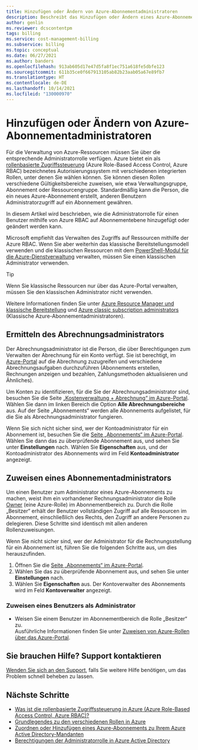 ```yaml
---
title: Hinzufügen oder Ändern von Azure-Abonnementadministratoren
description: Beschreibt das Hinzufügen oder Ändern eines Azure-Abonnementadministrators mithilfe der rollenbasierten Zugriffssteuerung in Azure (Azure Role-Based Access Control, Azure RBAC).
author: genlin
ms.reviewer: dcscontentpm
tags: billing
ms.service: cost-management-billing
ms.subservice: billing
ms.topic: conceptual
ms.date: 06/27/2021
ms.author: banders
ms.openlocfilehash: 913ab605d17e47d5fa8f1ec751a618fe5dbfe123
ms.sourcegitcommit: 611b35ce0f667913105ab82b23aab05a67e89fb7
ms.translationtype: HT
ms.contentlocale: de-DE
ms.lasthandoff: 10/14/2021
ms.locfileid: "130000970"
---
```

# <a name="add-or-change-azure-subscription-administrators"></a>Hinzufügen oder Ändern von Azure-Abonnementadministratoren


Für die Verwaltung von Azure-Ressourcen müssen Sie über die entsprechende Administratorrolle verfügen. Azure bietet ein als [rollenbasierte Zugriffssteuerung](../../role-based-access-control/overview.md) (Azure Role-Based Access Control, Azure RBAC) bezeichnetes Autorisierungssystem mit verschiedenen integrierten Rollen, unter denen Sie wählen können. Sie können diesen Rollen verschiedene Gültigkeitsbereiche zuweisen, wie etwa Verwaltungsgruppe, Abonnement oder Ressourcengruppe. Standardmäßig kann die Person, die ein neues Azure-Abonnement erstellt, anderen Benutzern Administratorzugriff auf ein Abonnement gewähren.

In diesem Artikel wird beschrieben, wie die Administratorrolle für einen Benutzer mithilfe von Azure RBAC auf Abonnementebene hinzugefügt oder geändert werden kann.

Microsoft empfiehlt das Verwalten des Zugriffs auf Ressourcen mithilfe der Azure RBAC. Wenn Sie aber weiterhin das klassische Bereitstellungsmodell verwenden und die klassischen Ressourcen mit dem [PowerShell-Modul für die Azure-Dienstverwaltung](/powershell/module/servicemanagement/azure.service) verwalten, müssen Sie einen klassischen Administrator verwenden.

> [!TIP]
> Wenn Sie klassische Ressourcen nur über das Azure-Portal verwalten, müssen Sie den klassischen Administrator nicht verwenden.

Weitere Informationen finden Sie unter [Azure Resource Manager und klassische Bereitstellung](../../azure-resource-manager/management/deployment-models.md) und [Azure classic subscription administrators](../../role-based-access-control/classic-administrators.md) (Klassische Azure-Abonnementadministratoren).

## <a name="determine-account-billing-administrator"></a>Ermitteln des Abrechnungsadministrators

<a name="whoisaa"></a>

Der Abrechnungsadministrator ist die Person, die über Berechtigungen zum Verwalten der Abrechnung für ein Konto verfügt. Sie ist berechtigt, im [Azure-Portal](https://portal.azure.com) auf die Abrechnung zuzugreifen und verschiedene Abrechnungsaufgaben durchzuführen (Abonnements erstellen, Rechnungen anzeigen und bezahlen, Zahlungsmethoden aktualisieren und Ähnliches).

Um Konten zu identifizieren, für die Sie der Abrechnungsadministrator sind, besuchen Sie die Seite [„Kostenverwaltung + Abrechnung“ im Azure-Portal](https://portal.azure.com/#blade/Microsoft_Azure_Billing/ModernBillingMenuBlade/Overview). Wählen Sie dann im linken Bereich die Option **Alle Abrechnungsbereiche** aus. Auf der Seite „Abonnements“ werden alle Abonnements aufgelistet, für die Sie als Abrechnungsadministrator fungieren.

Wenn Sie sich nicht sicher sind, wer der Kontoadministrator für ein Abonnement ist, besuchen Sie die [Seite „Abonnements“ im Azure-Portal](https://portal.azure.com/#blade/Microsoft_Azure_Billing/SubscriptionsBlade). Wählen Sie dann das zu überprüfende Abonnement aus, und sehen Sie unter **Einstellungen** nach. Wählen Sie **Eigenschaften** aus, und der Kontoadministrator des Abonnements wird im Feld **Kontoadministrator** angezeigt.


## <a name="assign-a-subscription-administrator"></a>Zuweisen eines Abonnementadministrators

<a name="add-an-admin-for-a-subscription"></a>

Um einen Benutzer zum Administrator eines Azure-Abonnements zu machen, weist ihm ein vorhandener Rechnungsadministrator die Rolle [Owner](../../role-based-access-control/built-in-roles.md#owner) (eine Azure-Rolle) im Abonnementbereich zu. Durch die Rolle „Besitzer“ erhält der Benutzer vollständigen Zugriff auf alle Ressourcen im Abonnement, einschließlich des Rechts, den Zugriff an andere Personen zu delegieren. Diese Schritte sind identisch mit allen anderen Rollenzuweisungen.

Wenn Sie nicht sicher sind, wer der Administrator für die Rechnungsstellung für ein Abonnement ist, führen Sie die folgenden Schritte aus, um dies herauszufinden.

1. Öffnen Sie die [Seite „Abonnements“ im Azure-Portal](https://portal.azure.com/#blade/Microsoft_Azure_Billing/SubscriptionsBlade).
1. Wählen Sie das zu überprüfende Abonnement aus, und sehen Sie unter **Einstellungen** nach.
1. Wählen Sie **Eigenschaften** aus. Der Kontoverwalter des Abonnements wird im Feld **Kontoverwalter** angezeigt.

### <a name="to-assign-a-user-as-an-administrator"></a>Zuweisen eines Benutzers als Administrator

- Weisen Sie einem Benutzer im Abonnementbereich die Rolle „Besitzer“ zu.  
     Ausführliche Informationen finden Sie unter [Zuweisen von Azure-Rollen über das Azure-Portal](../../role-based-access-control/role-assignments-portal.md).

## <a name="need-help-contact-support"></a>Sie brauchen Hilfe? Support kontaktieren

[Wenden Sie sich an den Support](https://portal.azure.com/?#blade/Microsoft_Azure_Support/HelpAndSupportBlade), falls Sie weitere Hilfe benötigen, um das Problem schnell beheben zu lassen.

## <a name="next-steps"></a>Nächste Schritte

* [Was ist die rollenbasierte Zugriffssteuerung in Azure (Azure Role-Based Access Control, Azure RBAC)?](../../role-based-access-control/overview.md)
* [Grundlegendes zu den verschiedenen Rollen in Azure](../../role-based-access-control/rbac-and-directory-admin-roles.md)
* [Zuordnen oder Hinzufügen eines Azure-Abonnements zu Ihrem Azure Active Directory-Mandanten](../../active-directory/fundamentals/active-directory-how-subscriptions-associated-directory.md)
* [Berechtigungen der Administratorrolle in Azure Active Directory](../../active-directory/roles/permissions-reference.md)